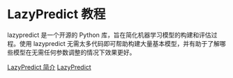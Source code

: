 # LazyPredict 教程

<show-structure depth="2"/>

lazypredict 是一个开源的 Python 库，旨在简化机器学习模型的构建和评估过程。使用 lazypredict 无需太多代码即可帮助构建大量基本模型，并有助于了解哪些模型在无需任何参数调整的情况下效果更好。

<seealso>
<category ref="ref_docs">
    <a href="https://mp.weixin.qq.com/s/OIDoncNN8YkwvBrrDDgNKw">LazyPredict 简介</a>
</category>
<category ref="ref_github">
    <a href="https://github.com/shankarpandala/lazypredict">LazyPredict </a>
</category>
<category ref="ref_issues"></category>
<category ref="ref_hf"></category>
<category ref="ref_ms"></category>
</seealso>